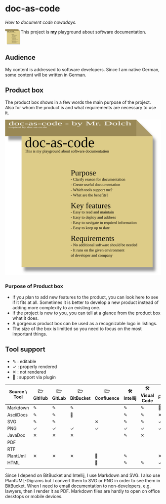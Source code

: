 # doc-as-code
_How to document code nowadays._

<img alt="product box" src="Produktbox.svg" width="50" height="50" align="left">

This project is **my** playground about software documentation. 

<br clear="all">

## Audience

My content is addressed to software developers.
Since I am native German, some content will be written in German.

## Product box

The product box shows in a few words the main purpose of the project.
Also for whom the product is and what requirements are necessary to use it.

![Product box](Produktbox.svg)

### Purpose of Product box

- If you plan to add new features to the product, you can look here to see if it fits at all.
  Sometimes it is better to develop a new product instead of adding more complexity to an existing one.
- If the project is new to you, you can tell at a glance from the product box what it does.
- A gorgeous product box can be used as a recognizable logo in listings.
- The size of the box is limitted so you need to focus on the most important things.

## Tool support

- ✎ : editable
- ✓ : properly rendered
- ✕ : not rendered
- 🧩 : support via plugin

| Source \ Tool | 🗁 GitHub | 🗁 GitLab | 🗁 BitBucket | 🗁 Confluence | 🛠 Intellij | 🛠 Visual Code | 🌐 Firefox | 🌐 Chrome | ✉ Outlook | ✉ Android | ✉ IOS |
|---------------|----------|----------|-------------|--------------|------------|---------------|-----------|----------|-----------|-----------|-------|
| Markdown      | ✎        | ✎        | ✎           |              | ✎          | ✎             | 🧩         | ✕        | ✕         | ✕         | ✕     |
| AsciiDocs     | ✎        | ✎        | 🧩           |              | ✎          | ✎             | ✕         | ✕        | ✕         | ✕         | ✕     |
| SVG           | ✎        | ✎        |             | ✕            | ✎          | ✎             | ✓         | ✓        |           |           |       |
| PNG           | ✓        | ✓        | ✓           | ✓            | ✓          | ✓             | ✓         | ✓        | ✓         | ✓         | ✓     |
| JavaDoc       | ✕        | ✕        | ✕           |              | ✎          | ✕             |           |          |           |           |       |
| PDF           |          |          |             |              |            |               |           |          | ✓         | ✓         |       |
| RTF           |          |          |             |              |            |               |           |          | ✓         |           |       |
| PlantUml      | ✕        | ✕        | ✕           | 🧩            | ✎          |               | ✕         | ✕        |           |           |       |
| HTML          |          |          |             | 🧩            | ✎          | ✎             | ✓         | ✓        | ✓         |           |       |
|               |          |          |             |              |            |               |           |          |           |           |       |

Since I depend on BitBucket and Intellij, I use Markdown and SVG.
I also use PlantUML-Digrams but I convert them to SVG or PNG in order to see them in BitBucket.
When I need to email documentation to non-developers, e.g. lawyers, then I render it as PDF. Markdown files are hardly to open on office desktops or mobile devices.
